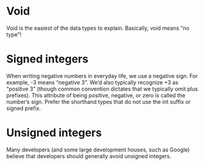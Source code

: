 # Void
Void is the easiest of the data types to explain. Basically, void means “no type”!

# Signed integers
When writing negative numbers in everyday life, we use a negative sign. For example, -3 means “negative 3”. We’d also typically recognize +3 as “positive 3” (though common convention dictates that we typically omit plus prefixes). This attribute of being positive, negative, or zero is called the number’s sign.
Prefer the shorthand types that do not use the int suffix or signed prefix.

# Unsigned integers
Many developers (and some large development houses, such as Google) believe that developers should generally avoid unsigned integers.